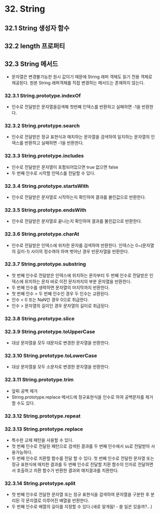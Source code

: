 # 32. String

## 32.1 String 생성자 함수

## 32.2 length 프로퍼티

## 32.3 String 메서드

- 문자열은 변경불가능한 원시 값이기 때문에 String 래퍼 객체도 읽기 전용 객체로 제공된다. 원본 String 래퍼객체를 직접 변경하는 메서드는 존재하지 않는다.

### 32.3.1 String.prototype.indexOf

- 인수로 전달받은 문자열을검색해 첫번째 인덱스를 반환하고 실패하면 -1을 반환한다.

### 32.3.2 String.prototype.search

- 인수로 전달받은 정규 표현식과 매치하는 문자열을 검색하여 일치하는 문자열의 인덱스를 반환하고 실패하면 -1을 반환한다.

### 32.3.3 String.prototype.includes

- 인수로 전달받은 문자열이 포함되어있으면 true 없으면 false
- 두 번째 인수로 시작할 인덱스를 전달할 수 있다.

### 32.3.4 String.prototype.startsWith

- 인수로 전달받은 문자열로 시작하는지 확인하여 결과를 불린값으로 반환한다.

### 32.3.5 String.prototype.endsWith

- 인수로 전달받은 문자열로 끝나는지 확인하여 결과를 불린값으로 반환한다.

### 32.3.6 String.prototype.charAt

- 인수로 전달받은 인덱스에 위차한 문자를 검색하여 반환한다. 인덱스는 0~(문자열의 길이-1) 사이의 정수여야 하며 벗어난 경우 빈문자열을 반환한다.

### 32.3.7 String.prototype.substring

- 첫 번째 인수로 전달받은 인덱스에 위치하는 문자부터 두 번째 인수로 전달받은 인덱스에 위치하는 문자 바로 이전 문자까지의 부분 문자열을 반환한다.
- 두 번째 인수를 생략하면 문자열의 마지막까지 반환한다.
- 첫 번째 인수 > 두 번째 인수인 경우 두 인수는 교환된다.
- 인수 < 0 또는 NaN인 경우 0으로 취급한다.
- 인수 > 문자열의 길이인 경우 문자열의 길이로 취급된다.

### 32.3.8 String.prototype.slice

### 32.3.9 String.prototype.toUpperCase

- 대상 문자열을 모두 대문자로 변경한 문자열을 반환한다.

### 32.3.10 String.prototype.toLowerCase

- 대상 문자열을 모두 소문자로 변경한 문자열을 반환한다.

### 32.3.11 String.prototype.trim

- 앞뒤 공백 제거
- String.prototype.replace 메서드에 정규표현식을 인수로 하여 공백문자를 제거 할 수도 있다.

### 32.3.12 String.prototype.repeat

### 32.3.13 String.prototype.replace

- 특수한 교체 패턴을 사용할 수 있다.
- 첫 번째 인수로 전달된 패턴으로 검색된 결과를 두 번째 인수에서 `$&`로 전달받아 사용가능하다.
- 두 번째 인수로 치환할 함수를 전달 할 수 있다. 첫 번째 인수로 전달한 문자열 또는 정규 표현식에 매치한 결과를 두 번째 인수로 전달할 치환 함수의 인자로 전달하면서 호출하고 치환 함수가 반환한 결과와 매치결과를 치환한다.

### 32.3.14 String.prototype.split

- 첫 번째 인수로 전달한 문자열 또는 정규 표현식을 검색하여 문자열을 구분한 후 분리된 각 문자열로 이루어진 배열을 반환한다.
- 두 번째 인수로 배열의 길이를 지정할 수 있다.(새로 알게됨! - 쓸 일은 있을까?...)
